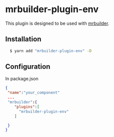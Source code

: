 mrbuilder-plugin-env
===
This plugin is designed to be used with [mrbuilder](https://github.com/jspears/mrbuilder).

## Installation
```sh
  $ yarn add "mrbuilder-plugin-env" -D
```
## Configuration
In package.json
```json
{
 "name":"your_component"
 ...
 "mrbuilder":{
    "plugins":[
      "mrbuilder-plugin-env"
    ]

 }
}
```
